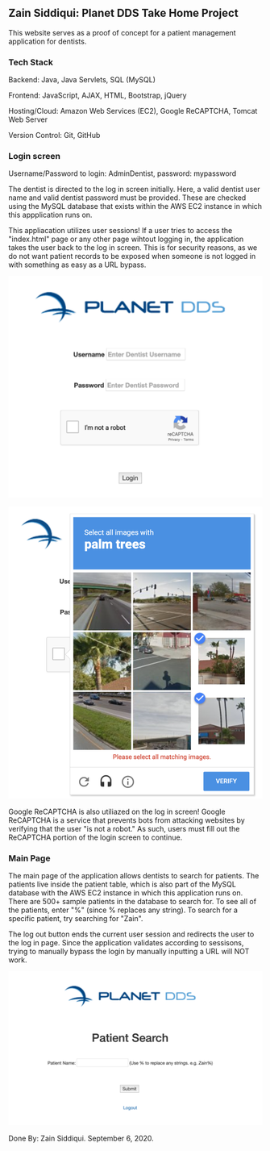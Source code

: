 ## Zain Siddiqui: Planet DDS Take Home Project

This website serves as a proof of concept for a patient management application for dentists.

### Tech Stack
Backend: Java, Java Servlets, SQL (MySQL)

Frontend: JavaScript, AJAX, HTML, Bootstrap, jQuery

Hosting/Cloud: Amazon Web Services (EC2), Google ReCAPTCHA, Tomcat Web Server

Version Control: Git, GitHub

### Login screen

Username/Password to login: AdminDentist, password: mypassword

The dentist is directed to the log in screen initially. Here, a valid dentist user name and valid dentist password must be provided. These are checked using the MySQL database that exists within the AWS EC2 instance in which this appplication runs on.

This appliacation utilizes user sessions! If a user tries to access the "index.html" page or any other page wihtout logging in, the application takes the user back to the log in screen. This is for security reasons, as we do not want patient records to be exposed when someone is not logged in with something as easy as a URL bypass.

![planet dds login screen](planet_dds_login.png)

![planet dds recaptcha](recaptcha.png)

Google ReCAPTCHA is also utiliazed on the log in screen! Google ReCAPTCHA is a service that prevents bots from attacking websites by verifying that the user "is not a robot." As such, users must fill out the ReCAPTCHA portion of the login screen to continue.

### Main Page

The main page of the application allows dentists to search for patients. The patients live inside the patient table, which is also part of the MySQL database with the AWS EC2 instance in which this application runs on. There are 500+ sample patients in the database to search for. To see all of the patients, enter "%" (since % replaces any string). To search for a specific patient, try searching for "Zain".

The log out button ends the current user session and redirects the user to the log in page. Since the application validates according to sessisons, trying to manually bypass the login by manually inputting a URL will NOT work.

![planet dds main page](main_page.png)

Done By: Zain Siddiqui. September 6, 2020.
